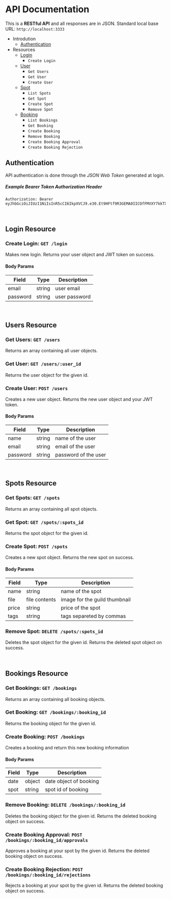 # API Documentation

This is a **RESTful API** and all responses are in JSON. Standard local base URL: `http://localhost:3333`

- Introdution
  - [Authentication](#authentication)
- Resources
  - [Login](#login)
    - `Create Login`
  - [User](#users)
    - `Get Users`
    - `Get User`
    - `Create User`
  - [Spot](#spots)
    - `List Spots`
    - `Get Spot`
    - `Create Spot`
    - `Remove Spot`
  - [Booking](#bookings)
    - `List Bookings`
    - `Get Booking`
    - `Create Booking`
    - `Remove Booking`
    - `Create Booking Approval`
    - `Create Booking Rejection`

## Authentication

API authentication is done through the *JSON Web Token* generated at login.

##### Example Bearer Token Authorization Header
```
Authorization: Bearer eyJhbGciOiJIUzI1NiIsInR5cCI6IkpXVCJ9.e30.Et9HFtf9R3GEMA0IICOfFMVXY7kkTX1wr4qCyhIf58U
```

<br>


## Login Resource


### Create Login: `GET /login`
Makes new login. Returns your user object and JWT token on success.

#### Body Params
|Field|Type|Description|
|---|---|---|
|email|string|user email|
|password|string|user password|


<br>


## Users Resource


### Get Users: `GET /users`
Returns an array containing all user objects.

### Get User: `GET /users/:user_id`
Returns the user object for the given id.

### Create User: `POST /users`
Creates a new user object. Returns the new user object and your JWT token.

#### Body Params
|Field|Type|Description|
|---|---|---|
|name|string|name of the user|
|email|string|email of the user|
|password|string|password of the user|


<br>


## Spots Resource


### Get Spots: `GET /spots`
Returns an array containing all spot objects.

### Get Spot: `GET /spots/:spots_id`
Returns the spot object for the given id.

### Create Spot: `POST /spots`
Creates a new spot object. Returns the new spot on success.

#### Body Params
|Field|Type|Description|
|---|---|---|
|name|string|name of the spot|
|file|file contents|image for the guild thumbnail|
|price|string|price of the spot|
|tags|string|tags separeted by commas|

### Remove Spot: `DELETE /spots/:spots_id`
Deletes the spot object for the given id. Returns the deleted spot object on success.


<br>


## Bookings Resource


### Get Bookings: `GET /bookings`
Returns an array containing all booking objects.

### Get Booking: `GET /bookings/:booking_id`
Returns the booking object for the given id.

### Create Booking: `POST /bookings`
Creates a booking and return this new booking information

#### Body Params
|Field|Type|Description|
|---|---|---|
|date|object|date object of booking|
|spot|string|spot id of booking|

### Remove Booking: `DELETE /bookings/:booking_id`
Deletes the booking object for the given id. Returns the deleted booking object on success.

### Create Booking Approval: `POST /bookings/:booking_id/approvals`
Approves a booking at your spot by the given id. Returns the deleted booking object on success.

### Create Booking Rejection: `POST /bookings/:booking_id/rejections`
Rejects a booking at your spot by the given id. Returns the deleted booking object on success.